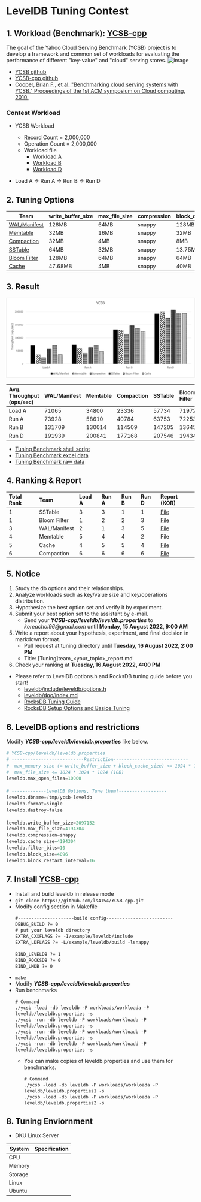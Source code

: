 # LevelDB Tuning Contest

## 1. Workload (Benchmark): [YCSB-cpp](https://github.com/ls4154/YCSB-cpp)
The goal of the Yahoo Cloud Serving Benchmark (YCSB) project is to develop a framework and common set of workloads for evaluating the performance of different "key-value" and "cloud" serving stores.
  ![image](https://user-images.githubusercontent.com/87025898/183247993-0133d8c1-3b40-455e-987d-f54892488e84.png) 

* [YCSB github](https://github.com/brianfrankcooper/YCSB)
* [YCSB-cpp github](https://github.com/ls4154/YCSB-cpp)
* [Cooper, Brian F., et al. "Benchmarking cloud serving systems with YCSB." Proceedings of the 1st ACM symposium on Cloud computing. 2010.](https://dl.acm.org/doi/abs/10.1145/1807128.1807152)


### Contest Workload
- YCSB Workload
 
  - Record Count = 2,000,000 
  - Operation Count = 2,000,000
  - Workload file 
    - [Workload A](./workloada)
    - [Workload B](./workloadb)
    - [Workload D](./workloadd)

* Load A -> Run A -> Run B -> Run D



## 2. Tuning Options
 Team | write_buffer_size | max_file_size | compression | block_cache| filter_policy |block_size | block_restart_interval|
---|---|---|---|---|---|---|---|
 [WAL/Manifest](./tuning_option_set/leveldb1.properties) |128MB|64MB|snappy|128MB|10|8KB|16|
 [Memtable](./tuning_option_set/leveldb2.properties) |32MB|16MB|snappy|32MB|10|8KB|16
 [Compaction](./tuning_option_set/leveldb3.properties) |32MB|4MB|snappy |8MB|10|2KB|16|
 [SSTable](./tuning_option_set/leveldb4.properties) |64MB|32MB|snappy|13.75MB|10|2MB|4|  
 [Bloom Filter](./tuning_option_set/leveldb5.properties) |128MB|64MB|snappy|64MB|9|8KB|4|  
 [Cache](./tuning_option_set/leveldb6.properties) |47.68MB|4MB|snappy |40MB|10|8KB|32 


## 3. Result 
<img src="tuning_result_graph.png">

| Avg. Throughput</br>(ops/sec) | WAL/Manifest | Memtable | Compaction | SSTable | Bloom Filter | Cache  |
| :---------------------------- | :----------- | :------- | :--------- | :------ | :----------- | :----- |
| Load A                        | 71065        | 34800    | 23336      | 57734   | 71972        | 35522  |
| Run A                         | 73928        | 58610    | 40784      | 63753   | 72253        | 47830  |
| Run B                         | 131709       | 130014   | 114509     | 147205  | 136455       | 125638 |
| Run D                         | 191939       | 200841   | 177168     | 207546  | 194346       | 193820 |
- [Tuning Benchmark shell script](./tuning_contest_script.sh)
- [Tuning Benchmark excel data](./leveldb_tuning_contest.xlsx)
- [Tuning Benchmark raw data](./tuning_contest_result/)

## 4. Ranking & Report 
| Total Rank | Team         | Load A | Run A | Run B | Run D | Report (KOR) |
| :--------- | :----------- | :----- | :---- | :---- | :---- | :----------- |
| 1          | SSTable      | 3      | 3     | 1     | 1     | [File](./%5BTuning%5Dteam_SSTable_report.md)         |
| 1          | Bloom Filter | 1      | 2     | 2     | 3     | [File](./%5BTuning%5Dteam_bloomfilter_report.md)         |
| 3          | WAL/Manifest | 2      | 1     | 3     | 5     | [File](./%5BTuning%5Dteam_WAL%2CManifest_report.md)         |
| 4          | Memtable     | 5      | 4     | 4     | 2     | File         |
| 5          | Cache        | 4      | 5     | 5     | 4     | [File](./%5BTuning%5Dteam_cache_report.md)         |
| 6          | Compaction   | 6      | 6     | 6     | 6     | [File](./%5BTuning%5DCompaction_%3Cthe%20best%20options%3E_report.md)         |


 
## 5. Notice
1. Study the db options and their relationships.
2. Analyze workloads such as key/value size and key/operations distribution.
3. Hypothesize the best option set and verify it by experiment.
4. Submit your best option set to the assistant by e-mail.
    - Send your _**YCSB-cpp/leveldb/leveldb.properties**_ to _koreachoi96@gmail.com_ until **Monday, 15 August 2022, 9:00 AM**
6. Write a report about your hypothesis, experiment, and final decision in markdown format.
    - Pull request at tuning directory until **Tuesday, 16 August 2022, 2:00 PM**
    - Title: [Tuning]team_<your_topic>_report.md
5. Check your ranking at **Tuesday, 16 August 2022, 4:00 PM**
* Please refer to LevelDB options.h and RocksDB tuning guide before you start!
  - [leveldb/include/leveldb/options.h](https://github.com/google/leveldb/blob/main/include/leveldb/options.h)
  - [leveldb/doc/index.md](https://github.com/google/leveldb/blob/main/doc/index.md)
  - [RocksDB Tuning Guide](https://github.com/facebook/rocksdb/wiki/RocksDB-Tuning-Guide)
  - [RocksDB Setup Options and Basice Tuning](https://github.com/facebook/rocksdb/wiki/Setup-Options-and-Basic-Tuning)


## 6. LevelDB options and restrictions
Modify _**YCSB-cpp/leveldb/leveldb.properties**_ like below.
```s
# YCSB-cpp/leveldb/leveldb.properties
# ---------------------------Restriction----------------------------
#  max_memory size (= write_buffer_size + block_cache_size) <= 1024 * 1024 * 1024 (1GB)
#  max_file_size <= 1024 * 1024 * 1024 (1GB)
leveldb.max_open_files=10000

# -------------LevelDB Options, Tune them!------------------
leveldb.dbname=/tmp/ycsb-leveldb
leveldb.format=single
leveldb.destroy=false

leveldb.write_buffer_size=2097152
leveldb.max_file_size=4194304
leveldb.compression=snappy 
leveldb.cache_size=4194304
leveldb.filter_bits=10
leveldb.block_size=4096
leveldb.block_restart_interval=16
```

## 7. Install [YCSB-cpp](https://github.com/ls4154/YCSB-cpp)
  - Install and build leveldb in release mode
  - ```git clone https://github.com/ls4154/YCSB-cpp.git```
  - Modify config section in Makefile
    ```
    #---------------------build config-------------------------
    DEBUG_BUILD ?= 0
    # put your leveldb directory
    EXTRA_CXXFLAGS ?= -I/example/leveldb/include
    EXTRA_LDFLAGS ?= -L/example/leveldb/build -lsnappy

    BIND_LEVELDB ?= 1
    BIND_ROCKSDB ?= 0 
    BIND_LMDB ?= 0
    ```
  - ```make```
  - Modify _**YCSB-cpp/leveldb/leveldb.properties**_
  - Run benchmarks
    ```
    # Command
    ./ycsb -load -db leveldb -P workloads/workloada -P leveldb/leveldb.properties -s
    ./ycsb -run -db leveldb -P workloads/workloada -P leveldb/leveldb.properties -s
    ./ycsb -run -db leveldb -P workloads/workloadb -P leveldb/leveldb.properties -s
    ./ycsb -run -db leveldb -P workloads/workloadd -P leveldb/leveldb.properties -s
    ```
    - You can make copies of leveldb.properties and use them for benchmarks.
        ```
      # Command
      ./ycsb -load -db leveldb -P workloads/workloada -P leveldb/leveldb.properties1 -s
      ./ycsb -load -db leveldb -P workloads/workloada -P leveldb/leveldb.properties2 -s
      ```

## 8. Tuning Enviornment
- DKU Linux Server

| System  | Specification |
| ------- | ------------- |
| CPU     |               |
| Memory  |               |
| Storage |               |
| Linux   |               |
| Ubuntu  |               |
